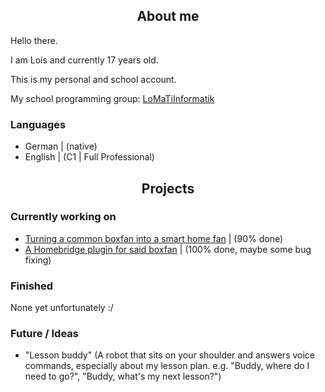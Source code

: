 <h2 align="center">About me&#10;</h2>
Hello there.

I am Lois and currently 17 years old.

This is my personal and school account.

My school programming group: [LoMaTiInformatik](https://github.com/LoMaTiInformatik/)

### Languages

- German  | (native)
- English | (C1 | Full Professional)

<h2 align="center">Projects&#10;</h2>

### Currently working on
- [Turning a common boxfan into a smart home fan](https://github.com/LoMaTiInformatik/Smarthome_Ventilator/)    | (90% done) 
- [A Homebridge plugin for said boxfan](https://github.com/LoMaTiInformatik/Ventilator_homebridge_plugin/)      | (100% done, maybe some bug fixing)

### Finished
None yet unfortunately :/

### Future / Ideas
- "Lesson buddy" (A robot that sits on your shoulder and answers voice commands, especially about my lesson plan. e.g. "Buddy, where do I need to go?", "Buddy, what's my next lesson?")
